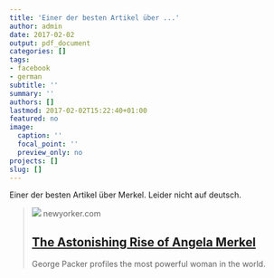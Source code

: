 ```yaml
---
title: 'Einer der besten Artikel über ...'
author: admin
date: 2017-02-02
output: pdf_document
categories: []
tags:
- facebook
- german
subtitle: ''
summary: ''
authors: []
lastmod: 2017-02-02T15:22:40+01:00
featured: no
image:
  caption: ''
  focal_point: ''
  preview_only: no
projects: []
slug: []
---
```

Einer der besten Artikel über Merkel. Leider nicht auf deutsch.
> [![](https://media.newyorker.com/photos/59095f0fc14b3c606c105948/16:9/w_1280,c_limit/141201_r25827.jpg)](http://www.newyorker.com/magazine/2014/12/01/quiet-german)
> newyorker.com
> ## [The Astonishing Rise of Angela Merkel](http://www.newyorker.com/magazine/2014/12/01/quiet-german)
>
>George Packer profiles the most powerful woman in the world.

